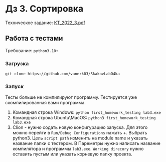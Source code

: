 # Дз 3. Сортировка
Техническое задание: [КТ_2022_3.pdf](КТ_2022_3.pdf)

## Работа с тестами
Требование: `python3.10+`
### Загрузка
`git clone https://github.com/vanerk03/SkakovLabO4ka`
### Запуск
Тесты больше не компилируют программу. Тестируется уже скомпилированная вами программа.
1. Командная строка Windows: `python first_homework_testing lab3.exe`
2. Командная строка Ubuntu\MacOS: `python3 first_homework_testing lab3.exe`
3. Clion - нужно содать новую конфигурацию запуска. Для этого можно перейти в `Run/Debug Configurations` нажать +. Выбрать python3.
Цель `script path` изменить на module name и указать название папки с тестером. В Пареметры нужно написать название компилятора и программы `lab3.exe`. 
`Working direcory` нужно оставить пустым или указать корневую папку проекта.
